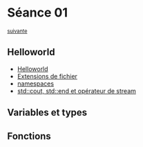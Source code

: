 # Séance 01

<p><sup><a href="../s02">suivante</a></sup></p>

## Helloworld

- [Helloworld](helloworld_cpp.md#helloworld)
- [Extensions de fichier](helloworld_cpp.md#extension-de-fichiers-c)
- [namespaces](helloworld_cpp.md#les-espaces-de-noms-ou-namespaces-et-loperateur-de-portée-)
- [std::cout, std::end et opérateur de stream](helloworld_cpp.md#stdcout-stdendl-et-operateur-de-stream)

## Variables et types

## Fonctions
